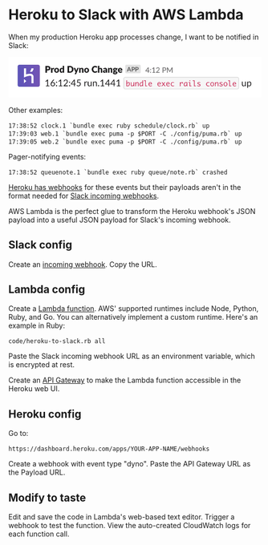 # Heroku to Slack with AWS Lambda

When my production Heroku app processes change,
I want to be notified in Slack:

![Screenshot of Slack notification](images/heroku-to-slack.png)

Other examples:

```
17:38:52 clock.1 `bundle exec ruby schedule/clock.rb` up
17:39:03 web.1 `bundle exec puma -p $PORT -C ./config/puma.rb` up
17:39:05 web.2 `bundle exec puma -p $PORT -C ./config/puma.rb` up
```

Pager-notifying events:

```
17:38:52 queuenote.1 `bundle exec ruby queue/note.rb` crashed
```

[Heroku has webhooks](https://devcenter.heroku.com/articles/app-webhooks)
for these events but their payloads aren't in the format needed for
[Slack incoming webhooks](https://api.slack.com/messaging/webhooks).

AWS Lambda is the perfect glue to transform the Heroku webhook's JSON payload
into a useful JSON payload for Slack's incoming webhook.

## Slack config

Create an [incoming webhook](https://api.slack.com/messaging/webhooks).
Copy the URL.

## Lambda config

Create a [Lambda function](https://docs.aws.amazon.com/lambda/latest/dg/getting-started.html).
AWS' supported runtimes include Node, Python, Ruby, and Go.
You can alternatively implement a custom runtime.
Here's an example in Ruby:

```embed
code/heroku-to-slack.rb all
```

Paste the Slack incoming webhook URL as an environment variable,
which is encrypted at rest.

Create an [API Gateway](https://docs.aws.amazon.com/apigateway/latest/developerguide/welcome.html)
to make the Lambda function accessible in the Heroku web UI.

## Heroku config

Go to:

```
https://dashboard.heroku.com/apps/YOUR-APP-NAME/webhooks
```

Create a webhook with event type "dyno".
Paste the API Gateway URL as the Payload URL.

## Modify to taste

Edit and save the code in Lambda's web-based text editor.
Trigger a webhook to test the function.
View the auto-created CloudWatch logs for each function call.
